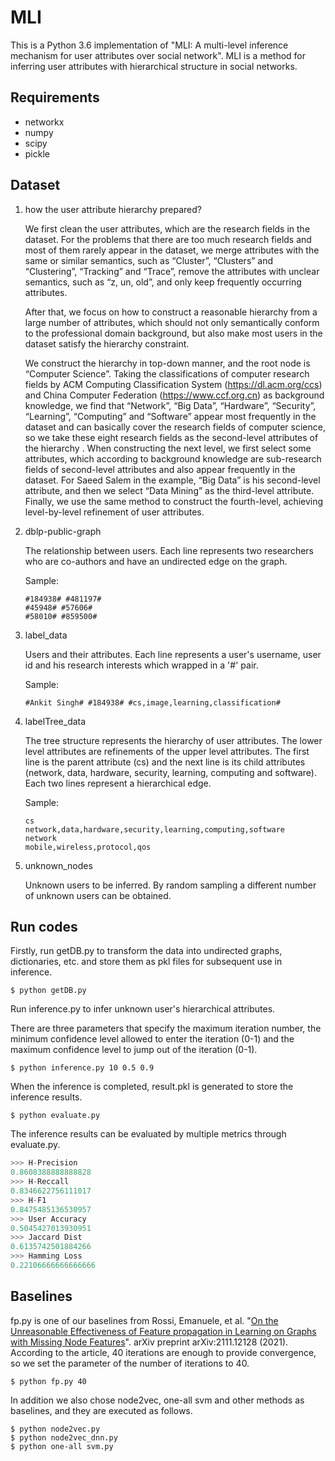 # MLI

This is a Python 3.6 implementation of "MLI: A multi-level inference mechanism for user attributes over social network". MLI is a method for inferring user attributes with hierarchical structure in social networks.

## Requirements

- networkx
- numpy
- scipy
- pickle

## Dataset

1. how the user attribute hierarchy prepared?

   We first clean the user attributes, which are the research fields in the dataset. For the problems that there are too much research fields and most of them rarely appear in the dataset, we merge attributes with the same or similar semantics, such as “Cluster”, “Clusters” and “Clustering”, “Tracking” and “Trace”, remove the attributes with unclear semantics, such as “z, un, old”, and only keep frequently occurring attributes. 

   After that, we focus on how to construct a reasonable hierarchy from a large number of attributes, which should not only semantically conform to the professional domain background, but also make most users in the dataset satisfy the hierarchy constraint.

   We construct the hierarchy in top-down manner, and the root node is “Computer Science”. Taking the classifications of computer research fields by ACM Computing Classification System (https://dl.acm.org/ccs) and China Computer Federation (https://www.ccf.org.cn) as background knowledge, we find that “Network”, “Big Data”, “Hardware”, “Security”, “Learning”, “Computing” and “Software” appear most frequently in the dataset and can basically cover the research fields of computer science, so we take these eight research fields as the second-level attributes of the hierarchy . When constructing the next level, we first select some attributes, which according to background knowledge are sub-research fields of second-level attributes and also appear frequently in the dataset. For Saeed Salem in the example, “Big Data” is his second-level attribute, and then we select “Data Mining” as the third-level attribute. Finally, we use the same method to construct the fourth-level, achieving level-by-level refinement of user attributes.
   
   
   
2. dblp-public-graph

   The relationship between users. Each line represents two researchers who are co-authors and have an undirected edge on the graph.

   Sample:

   ```
   #184938# #481197#
   #45948# #57606#
   #58010# #859500#
   ```

   

3. label_data

   Users and their attributes. Each line represents a user's username, user id and his research interests which wrapped in a '#' pair.

   Sample:

   ```
   #Ankit Singh# #184938# #cs,image,learning,classification#
   ```

   

4. labelTree_data

   The tree structure represents the hierarchy of user attributes. The lower level attributes are refinements of the upper level attributes. The first line is the parent attribute (cs) and the next line is its child attributes (network, data, hardware, security, learning, computing and software). Each two lines represent a hierarchical edge.

   Sample:

   ```
   cs
   network,data,hardware,security,learning,computing,software
   network
   mobile,wireless,protocol,qos
   ```

   

5. unknown_nodes

   Unknown users to be inferred. By random sampling a different number of unknown users can be obtained.



## Run codes

Firstly, run getDB.py to transform the data into undirected graphs, dictionaries, etc. and store them as pkl files for subsequent use in inference.

```
$ python getDB.py
```

Run inference.py to infer unknown user's hierarchical attributes. 

There are three parameters that specify the maximum iteration number, the minimum confidence level allowed to enter the iteration (0-1) and the maximum confidence level to jump out of the iteration (0-1). 

```
$ python inference.py 10 0.5 0.9
```

When the inference is completed, result.pkl is generated to store the inference results.

```
$ python evaluate.py
```

The inference results can be evaluated by multiple metrics through evaluate.py.

```python
>>> H-Precision
0.8608388888888828
>>> H-Reccall
0.8346622756111017
>>> H-F1
0.8475485136530957
>>> User Accuracy
0.5045427013930951
>>> Jaccard Dist
0.6135742501884266
>>> Hamming Loss
0.22106666666666666
```



## Baselines

fp.py is one of our baselines from Rossi, Emanuele, et al. "[On the Unreasonable Effectiveness of Feature propagation in Learning on Graphs with Missing Node Features](https://markdown.com.cn)". arXiv preprint arXiv:2111.12128 (2021). According to the article, 40 iterations are enough to provide convergence, so we set the parameter of the number of iterations to 40.

```
$ python fp.py 40
```

In addition we also chose node2vec, one-all svm and other methods as baselines, and they are executed as follows.

```
$ python node2vec.py
$ python node2vec_dnn.py
$ python one-all svm.py
```
